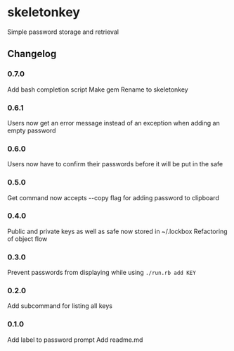 # skeletonkey
Simple password storage and retrieval

## Changelog

### 0.7.0
Add bash completion script
Make gem
Rename to skeletonkey

### 0.6.1
Users now get an error message instead of an exception when adding an empty password

### 0.6.0
Users now have to confirm their passwords before it will be put in the safe

### 0.5.0
Get command now accepts --copy flag for adding password to clipboard

### 0.4.0
Public and private keys as well as safe now stored in ~/.lockbox
Refactoring of object flow

### 0.3.0
Prevent passwords from displaying while using `./run.rb add KEY`

### 0.2.0
Add subcommand for listing all keys

### 0.1.0
Add label to password prompt
Add readme.md
